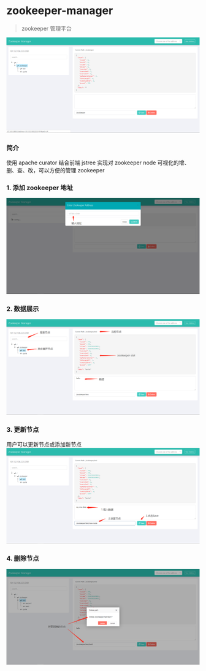 # zookeeper-manager 
> zookeeper 管理平台

<img src="./docs/index.png" />

### 简介

使用 apache curator 结合前端 jstree 实现对 zookeeper node 可视化的增、删、查、改，可以方便的管理 zookeeper

### 1. 添加 zookeeper 地址
<img src="./docs/enter-address.png" />  

### 2. 数据展示
<img src="./docs/show.png" />  

### 3. 更新节点

用户可以更新节点或添加新节点
<img src="./docs/save.png" />  

### 4. 删除节点
<img src="./docs/delete.png" />  

